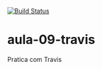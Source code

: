 [![Build Status](https://travis-ci.com/phillima/aula-09-travis.svg?branch=master)](https://travis-ci.com/phillima/aula-09-travis)

# aula-09-travis
Pratica com Travis
